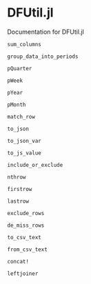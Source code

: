 # DFUtil.jl

Documentation for DFUtil.jl

```@docs
sum_columns
```

```@docs
group_data_into_periods
```

```@docs
pQuarter
```

```@docs
pWeek
```

```@docs
pYear
```

```@docs
pMonth
```

```@docs
match_row
```

```@docs
to_json
```

```@docs
to_json_var
```

```@docs
to_js_value
```

```@docs
include_or_exclude
```

```@docs
nthrow
```

```@docs
firstrow
```

```@docs
lastrow
```

```@docs
exclude_rows
```

```@docs
de_miss_rows
```

```@docs
to_csv_text
```

```@docs
from_csv_text
```

```@docs
concat!
```

```@docs
leftjoiner
```
